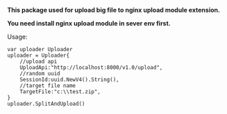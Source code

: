 **This package used for upload big file to nginx upload module extension.**

**You need install nginx upload module in sever env first.**

Usage:
```golang
var uploader Uploader
uploader = Uploader{
	//upload api
	UploadApi:"http://localhost:8000/v1.0/upload",
	//random uuid
	SessionId:uuid.NewV4().String(),
	//target file name
	TargetFile:"c:\\test.zip",
}
uploader.SplitAndUpload()
```
	